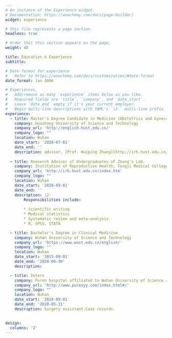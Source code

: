 ```yaml
---
# An instance of the Experience widget.
# Documentation: https://wowchemy.com/docs/page-builder/
widget: experience

# This file represents a page section.
headless: true

# Order that this section appears on the page.
weight: 40

title: Education & Experience
subtitle: 

# Date format for experience
#   Refer to https://wowchemy.com/docs/customization/#date-format
date_format: Jan 2006

# Experiences.
#   Add/remove as many `experience` items below as you like.
#   Required fields are `title`, `company`, and `date_start`.
#   Leave `date_end` empty if it's your current employer.
#   Begin multi-line descriptions with YAML's `|2-` multi-line prefix.
experience:
  - title: Master's Degree Candidate in Medicine (Obstetrics and Gynecology)
    company: Huazhong University of Science and Technology
    company_url: 'http://english.hust.edu.cn/'
    company_logo: ""
    location: Wuhan
    date_start: '2020-07-01'
    date_end: ''
    description: advisor, [Prof. Huiping Zhang](http://irh.hust.edu.cn/info/1029/1211.htm)
    
  - title: Reaserch Advisor of Undergraduates of Zhang's Lab.
    company: Institution of Reproductive Health, Tongji Medical College, HUST
    company_url: 'http://irh.hust.edu.cn/index.htm'
    company_logo: ""
    location: Wuhan
    date_start: '2020-09-01'
    date_end: ''
    description: |2-
        Responsibilities include:
        
        * Scientific writing
        * Medical statistics
        * Systematic review and meta-analysis
        * R, SPSS, STATA

  - title: Bachelor's Degree in Clinical Medicine
    company: Wuhan University of Science and Technology
    company_url: 'https://www.wust.edu.cn/english/'
    company_logo: ""
    location: Wuhan
    date_start: '2015-09-01'
    date_end: '2020-06-30'
    description: 

  - title: Intern
    company: Puren hospital affiliated to Wuhan University of Science and Technology
    company_url: 'http://www.purenyy.com/index.html#/'
    company_logo: ""
    location: Wuhan
    date_start: '2018-09-01'
    date_end: '2020-05-31'
    description: Surgery assistant,Case records.
    

design:
  columns: '2'
---
```

